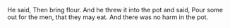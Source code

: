 He said, Then bring flour. And he threw it into the pot and said, Pour some out for the men, that they may eat. And there was no harm in the pot.
